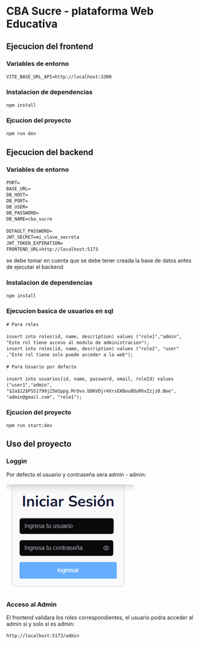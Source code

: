# CBA Sucre - plataforma Web Educativa

## Ejecucion del frontend

### Variables de entorno

```
VITE_BASE_URL_API=http://localhost:3300
```

### Instalacion de dependencias
```
npm install
```
### Ejcucion del proyecto
```
npm run dev
```

## Ejecucion del backend

### Variables de entorno

```
PORT=
BASE_URL=
DB_HOST=
DB_PORT=
DB_USER=
DB_PASSWORD=
DB_NAME=cba_sucre

DEFAULT_PASSWORD=
JWT_SECRET=mi_clave_secreta
JWT_TOKEN_EXPIRATION=
FRONTEND_URL=http://localhost:5173
```
se debe tomar en cuenta que se debe tener creada la base de datos antes de ejecutar el backend
### Instalacion de dependencias
```
npm install
```

### Ejecucion basica de usuarios en sql
```
# Para roles

insert into roles(id, name, description) values ("role1","admin", "Este rol tiene acceso al modulo de administracion");
insert into roles(id, name, description) values ("role2", "user" ,"Este rol tiene solo puede acceder a la web");

# Para Usuario por defecto

insert into usuarios(id, name, password, email, roleId) values ("user1","admin", "$2a$12$PSS1f99j25mSppg.MrOvo.bD6VDjr4XrsEKBou8DuRhxZzjz0.Bee", "admin@gmail.com", "role1");
```

### Ejcucion del proyecto
```
npm run start:dev
```

## Uso del proyecto

### Loggin

Por defecto el usuario y contraseña sera admin - admin:

![alt text](image.png)

### Acceso al Admin
El frontend validara los roles correspondientes, el usuario podra acceder al admin si y solo si es admin:

```
http://localhost:5173/admin
```